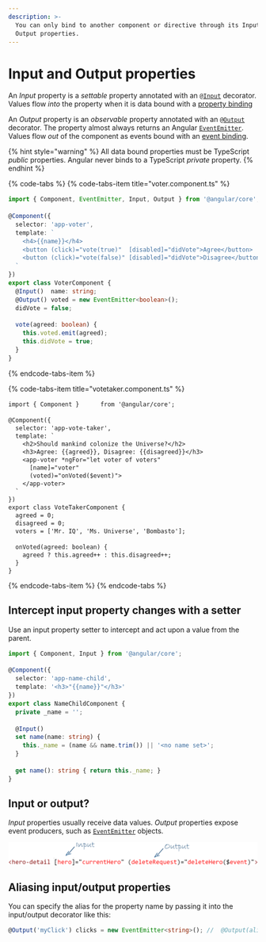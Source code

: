 ```yaml
---
description: >-
  You can only bind to another component or directive through its Input and
  Output properties.
---
```


# Input and Output properties

An _Input_ property is a _settable_ property annotated with an `@`[`Input`](https://angular.io/api/core/Input) decorator. Values flow _into_ the property when it is data bound with a [property binding](https://angular.io/guide/template-syntax#property-binding)

An _Output_ property is an _observable_ property annotated with an `@`[`Output`](https://angular.io/api/core/Output) decorator. The property almost always returns an Angular [`EventEmitter`](https://angular.io/api/core/EventEmitter). Values flow _out_ of the component as events bound with an [event binding](https://angular.io/guide/template-syntax#event-binding).

{% hint style="warning" %}
All data bound properties must be TypeScript _public_ properties. Angular never binds to a TypeScript _private_ property.
{% endhint %}

{% code-tabs %}
{% code-tabs-item title="voter.component.ts" %}
```typescript
import { Component, EventEmitter, Input, Output } from '@angular/core';

@Component({
  selector: 'app-voter',
  template: `
    <h4>{{name}}</h4>
    <button (click)="vote(true)"  [disabled]="didVote">Agree</button>
    <button (click)="vote(false)" [disabled]="didVote">Disagree</button>
  `
})
export class VoterComponent {
  @Input()  name: string;
  @Output() voted = new EventEmitter<boolean>();
  didVote = false;

  vote(agreed: boolean) {
    this.voted.emit(agreed);
    this.didVote = true;
  }
}
```
{% endcode-tabs-item %}

{% code-tabs-item title="votetaker.component.ts" %}
```text
import { Component }      from '@angular/core';

@Component({
  selector: 'app-vote-taker',
  template: `
    <h2>Should mankind colonize the Universe?</h2>
    <h3>Agree: {{agreed}}, Disagree: {{disagreed}}</h3>
    <app-voter *ngFor="let voter of voters"
      [name]="voter"
      (voted)="onVoted($event)">
    </app-voter>
  `
})
export class VoteTakerComponent {
  agreed = 0;
  disagreed = 0;
  voters = ['Mr. IQ', 'Ms. Universe', 'Bombasto'];

  onVoted(agreed: boolean) {
    agreed ? this.agreed++ : this.disagreed++;
  }
}
```
{% endcode-tabs-item %}
{% endcode-tabs %}

## Intercept input property changes with a setter  <a id="intercept-input-property-changes-with-a-setter"></a>

Use an input property setter to intercept and act upon a value from the parent.

```typescript
import { Component, Input } from '@angular/core';

@Component({
  selector: 'app-name-child',
  template: '<h3>"{{name}}"</h3>'
})
export class NameChildComponent {
  private _name = '';

  @Input()
  set name(name: string) {
    this._name = (name && name.trim()) || '<no name set>';
  }

  get name(): string { return this._name; }
}
```

## Input or output?

_Input_ properties usually receive data values. _Output_ properties expose event producers, such as [`EventEmitter`](https://angular.io/api/core/EventEmitter) objects.

![](../../../.gitbook/assets/image.png)

## Aliasing input/output properties

You can specify the alias for the property name by passing it into the input/output decorator like this:

```typescript
@Output('myClick') clicks = new EventEmitter<string>(); //  @Output(alias) propertyName = ...
```

